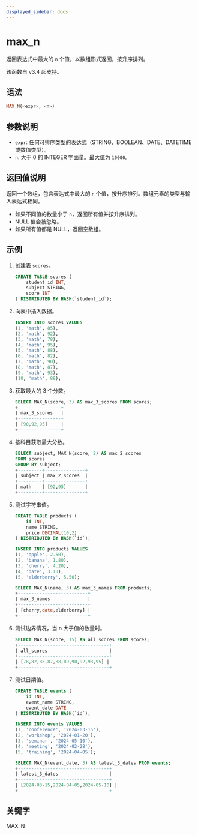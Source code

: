 ```yaml
---
displayed_sidebar: docs
---
```


# max_n

返回表达式中最大的 `n` 个值，以数组形式返回，按升序排列。

该函数自 v3.4 起支持。

## 语法

```Haskell
MAX_N(<expr>, <n>)
```

## 参数说明

- `expr`: 任何可排序类型的表达式（STRING、BOOLEAN、DATE、DATETIME 或数值类型）。
- `n`: 大于 0 的 INTEGER 字面量。最大值为 `10000`。

## 返回值说明

返回一个数组，包含表达式中最大的 `n` 个值，按升序排列。数组元素的类型与输入表达式相同。

- 如果不同值的数量小于 `n`，返回所有值并按升序排列。
- NULL 值会被忽略。
- 如果所有值都是 NULL，返回空数组。

## 示例

1. 创建表 `scores`。

    ```SQL
    CREATE TABLE scores (
        student_id INT,
        subject STRING,
        score INT
    ) DISTRIBUTED BY HASH(`student_id`);
    ```

2. 向表中插入数据。

    ```SQL
    INSERT INTO scores VALUES
    (1, 'math', 85),
    (2, 'math', 92),
    (3, 'math', 78),
    (4, 'math', 95),
    (5, 'math', 88),
    (6, 'math', 82),
    (7, 'math', 90),
    (8, 'math', 87),
    (9, 'math', 93),
    (10, 'math', 89);
    ```

3. 获取最大的 3 个分数。

    ```SQL
    SELECT MAX_N(score, 3) AS max_3_scores FROM scores;
    +----------------+
    | max_3_scores   |
    +----------------+
    | [90,92,95]     |
    +----------------+
    ```

4. 按科目获取最大分数。

    ```SQL
    SELECT subject, MAX_N(score, 2) AS max_2_scores 
    FROM scores 
    GROUP BY subject;
    +---------+---------------+
    | subject | max_2_scores  |
    +---------+---------------+
    | math    | [92,95]       |
    +---------+---------------+
    ```

5. 测试字符串值。

    ```SQL
    CREATE TABLE products (
        id INT,
        name STRING,
        price DECIMAL(10,2)
    ) DISTRIBUTED BY HASH(`id`);

    INSERT INTO products VALUES
    (1, 'apple', 2.50),
    (2, 'banana', 1.80),
    (3, 'cherry', 4.20),
    (4, 'date', 3.10),
    (5, 'elderberry', 5.50);

    SELECT MAX_N(name, 3) AS max_3_names FROM products;
    +--------------------------+
    | max_3_names              |
    +--------------------------+
    | [cherry,date,elderberry] |
    +--------------------------+
    ```

6. 测试边界情况，当 n 大于值的数量时。

    ```SQL
    SELECT MAX_N(score, 15) AS all_scores FROM scores;
    +----------------------------------+
    | all_scores                       |
    +----------------------------------+
    | [78,82,85,87,88,89,90,92,93,95] |
    +----------------------------------+
    ```

7. 测试日期值。

    ```SQL
    CREATE TABLE events (
        id INT,
        event_name STRING,
        event_date DATE
    ) DISTRIBUTED BY HASH(`id`);

    INSERT INTO events VALUES
    (1, 'conference', '2024-03-15'),
    (2, 'workshop', '2024-01-20'),
    (3, 'seminar', '2024-05-10'),
    (4, 'meeting', '2024-02-28'),
    (5, 'training', '2024-04-05');

    SELECT MAX_N(event_date, 3) AS latest_3_dates FROM events;
    +----------------------------------+
    | latest_3_dates                   |
    +----------------------------------+
    | [2024-03-15,2024-04-05,2024-05-10] |
    +----------------------------------+
    ```

## 关键字

MAX_N
